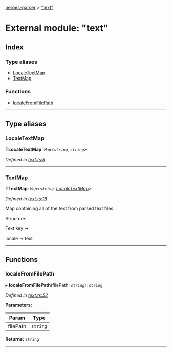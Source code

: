 [heroes-parser](../README.md) > ["text"](../modules/_text_.md)

# External module: "text"

## Index

### Type aliases

* [LocaleTextMap](_text_.md#localetextmap)
* [TextMap](_text_.md#textmap)

### Functions

* [localeFromFilePath](_text_.md#localefromfilepath)

---

## Type aliases

<a id="localetextmap"></a>

###  LocaleTextMap

**ΤLocaleTextMap**: *`Map`<`string`, `string`>*

*Defined in [text.ts:5](https://github.com/joeistas/heroes-parser/blob/be29d1f/src/text.ts#L5)*

___
<a id="textmap"></a>

###  TextMap

**ΤTextMap**: *`Map`<`string`, [LocaleTextMap](_text_.md#localetextmap)>*

*Defined in [text.ts:16](https://github.com/joeistas/heroes-parser/blob/be29d1f/src/text.ts#L16)*

Map containing all of the text from parsed text files

Structure:

Text key ->

locale -> text

___

## Functions

<a id="localefromfilepath"></a>

###  localeFromFilePath

▸ **localeFromFilePath**(filePath: *`string`*): `string`

*Defined in [text.ts:52](https://github.com/joeistas/heroes-parser/blob/be29d1f/src/text.ts#L52)*

**Parameters:**

| Param | Type |
| ------ | ------ |
| filePath | `string` |

**Returns:** `string`

___

